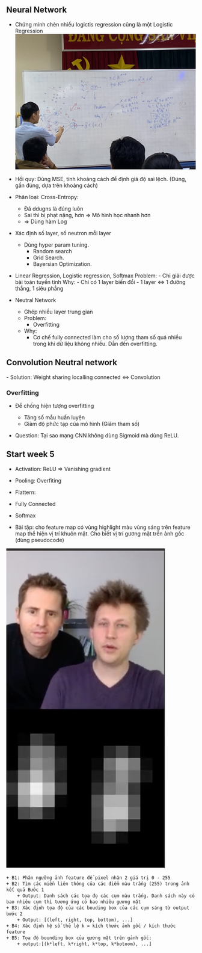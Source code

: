 <h2>Neural Network</h2>


- Chứng minh chèn nhiều logictis regression cũng là một Logistic Regression 
![Hình minh họa](./images/img3.jpg)

- Hồi quy: Dùng MSE, tính khoảng cách để định giá độ sai lệch. (Đúng, gần đúng, dựa trên khoảng cách)
- Phân loại: Cross-Entropy:
    - Đã ddugns là đúng luôn
    - Sai thì bị phạt nặng, hơn => Mô hình học nhanh hơn 
    - => Dùng hàm Log 


- Xác định số layer, số neutron mỗi layer
    - Dùng hyper param tuning.
        - Random search
        - Grid Search.
        - Bayersian Optimization.



- Linear Regression, Logistic regression, Softmax
    Problem:
        - Chỉ giải được bài toán tuyến tính
    Why:
        - Chỉ có 1 layer biến đổi
        - 1 layer  <=> 1 đường thẳng, 1 siêu phẳng

- Neutral Network
    - Ghép nhiều layer trung gian
    - Problem:
        - Overfitting
    - Why:
        - Cơ chế fully connected làm cho số lượng tham số quá nhiều trong khi dữ liệu không nhiều. Dẫn đến overfitting.


<h2>Convolution Neutral network</h2>
    - Solution: Weight sharing localling connected <=> Convolution

<h3>Overfitting</h3>

- Để chống hiện tượng overfitting
    + Tăng số mẫu huấn luyện
    + Giảm độ phức tạp của mô hình (Giảm tham số)


- Question: Tại sao mạng CNN không dùng Sigmoid mà dùng ReLU.

<h2>Start week 5</h2>

- Activation: ReLU => Vanishing gradient
- Pooling: Overfiting
- Flattern: 
- Fully Connected
- Softmax



- Bài tập: cho feature map có vùng highlight màu vùng sáng trên feature map thể hiện vị trí khuôn mặt. Cho biết vị trí gương mặt trên ảnh gốc (dùng pseudocode)

![Hình minh họa](./images/img3.png)

    + B1: Phân ngưỡng ảnh feature để pixel nhận 2 giá trị 0 - 255
    + B2: Tìm các miền liên thông của các điểm màu trắng (255) trong ảnh kết quả Bước 1
        + Output: Danh sách các tọa đọ các cụm màu trắng. Danh sách này có bao nhiêu cụm thì tương ứng có bao nhiêu gương mặt
    + B3: Xác định tọa độ của các bouding box của các cụm sáng từ output bước 2
        + Output: [(left, right, top, bottom), ...]
    + B4: Xác định hệ số thẻ lệ k = kích thước ảnh gốc / kích thước feature
    + B5: Tọa độ bounding box của gương mặt trên gảnh gốc:
        + output:[(k*left, k*right, k*top, k*botoom), ...]


